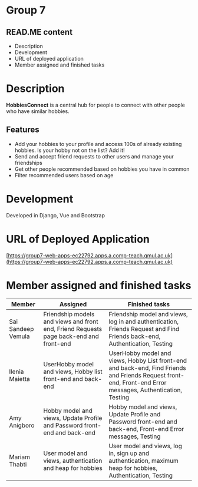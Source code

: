 # Group 7

## READ.ME content
- Description
- Development
- URL of deployed application
- Member assigned and finished tasks

# Description
__HobbiesConnect__ is a central hub for people to connect with other people who have similar hobbies. 
## Features
- Add your hobbies to your profile and access 100s of already existing hobbies. Is your hobby not on the list? Add it!
- Send and accept friend requests to other users and manage your friendships
- Get other people recommended based on hobbies you have in common
- Filter recommended users based on age

# Development
Developed in Django, Vue and Bootstrap

# URL of Deployed Application

[https://group7-web-apps-ec22792.apps.a.comp-teach.qmul.ac.uk](https://group7-web-apps-ec22792.apps.a.comp-teach.qmul.ac.uk)

# Member assigned and finished tasks

| Member                         | Assigned                                                                               | Finished tasks                                                                                                                                              |
| ------------------------------ | -------------------------------------------------------------------------------------- | ----------------------------------------------------------------------------------------------------------------------------------------------------------- |
| Sai Sandeep Vemula  | Friendship models and views and front end, Friend Requests page back-end and front-end | Friendship model and views, log in and authentication, Friends Request and Find Friends back-end, Authentication, Testing                                   |
| Ilenia Maietta   | UserHobby model and views, Hobby list front-end and back-end                           | UserHobby model and views, Hobby List front-end and back-end, Find Friends and Friends Request front-end, Front-end Error messages, Authentication, Testing |
| Amy Anigboro      | Hobby model and views, Update Profile and Password front-end and back-end              | Hobby model and views, Update Profile and Password front-end and back-end, Front-end Error messages, Testing                                                |
| Mariam Thabti  | User model and views, authentication and heap for hobbies                              | User model and views, log in, sign up and authentication, maximum heap for hobbies, Authentication, Testing                                                 |
